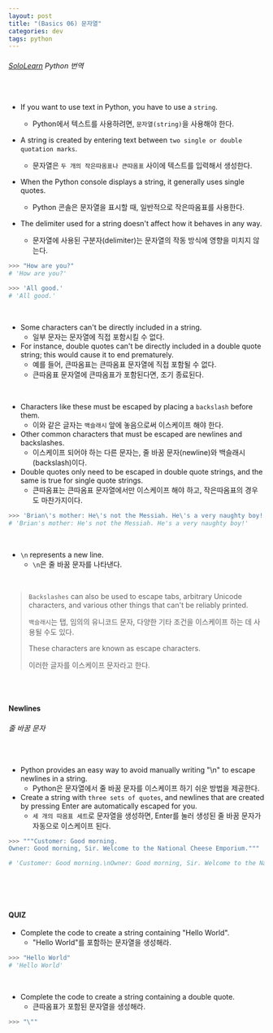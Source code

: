 ```yaml
---
layout: post
title: "(Basics 06) 문자열"
categories: dev
tags: python
---
```


###### [SoloLearn](https://www.sololearn.com) Python 번역

<br>

- If you want to use text in Python, you have to use a `string`.
  - Python에서 텍스트를 사용하려면, `문자열(string)`을 사용해야 한다.
- A string is created by entering text between `two single or double quotation marks`.
  - 문자열은 `두 개의 작은따옴표나 큰따옴표` 사이에 텍스트를 입력해서 생성한다.

- When the Python console displays a string, it generally uses single quotes.
  - Python 콘솔은 문자열을 표시할 때, 일반적으로 작은따옴표를 사용한다.
- The delimiter used for a string doesn't affect how it behaves in any way.
  - 문자열에 사용된 구분자(delimiter)는 문자열의 작동 방식에 영향을 미치지 않는다.

```python
>>> "How are you?"
# 'How are you?'

>>> 'All good.'
# 'All good.'
```

<br>

- Some characters can't be directly included in a string.
  - 일부 문자는 문자열에 직접 포함시킬 수 없다.
- For instance, double quotes can't be directly included in a double quote string; this would cause it to end prematurely.
  - 예를 들어, 큰따옴표는 큰따옴표 문자열에 직접 포함될 수 없다.
  - 큰따옴표 문자열에 큰따옴표가 포함된다면, 조기 종료된다.

<br>

- Characters like these must be escaped by placing a `backslash` before them.
  - 이와 같은 글자는 `백슬래시` 앞에 놓음으로써 이스케이프 해야 한다.
- Other common characters that must be escaped are newlines and backslashes.
  - 이스케이프 되어야 하는 다른 문자는, 줄 바꿈 문자(newline)와 백슬래시(backslash)이다.
- Double quotes only need to be escaped in double quote strings, and the same is true for single quote strings.
  - 큰따옴표는 큰따옴표 문자열에서만 이스케이프 해야 하고, 작은따옴표의 경우도 마찬가지이다.

```python
>>> 'Brian\'s mother: He\'s not the Messiah. He\'s a very naughty boy!'
# 'Brian's mother: He's not the Messiah. He's a very naughty boy!'
```

<br>

- `\n` represents a new line.
  - `\n`은 줄 바꿈 문자를 나타낸다.

<br>

> `Backslashes` can also be used to escape tabs, arbitrary Unicode characters, and various other things that can't be reliably printed.
>
> `백슬래시`는 탭, 임의의 유니코드 문자, 다양한 기타 조건을 이스케이프 하는 데 사용될 수도 있다.
>
> These characters are known as escape characters.
>
> 이러한 글자를 이스케이프 문자라고 한다.

<br>

<br>

#### Newlines

###### 줄 바꿈 문자

<br>

- Python provides an easy way to avoid manually writing "\\n" to escape newlines in a string.
  - Python은 문자열에서 줄 바꿈 문자를 이스케이프 하기 쉬운 방법을 제공한다.
- Create a string with `three sets of quotes`, and newlines that are created by pressing Enter are automatically escaped for you.
  - `세 개의 따옴표 세트`로 문자열을 생성하면, Enter를 눌러 생성된 줄 바꿈 문자가 자동으로 이스케이프 된다.

```python
>>> """Customer: Good morning.
Owner: Good morning, Sir. Welcome to the National Cheese Emporium."""

# 'Customer: Good morning.\nOwner: Good morning, Sir. Welcome to the National Cheese Emporium.'
```

<br>

<br>

<br>

#### QUIZ

- Complete the code to create a string containing "Hello World".
  - "Hello World"를 포함하는 문자열을 생성해라.

```python
>>> "Hello World"
# 'Hello World'
```

<br>

- Complete the code to create a string containing a double quote.
  - 큰따옴표가 포함된 문자열을 생성해라.

```python
>>> "\""
```

<br>

<br>